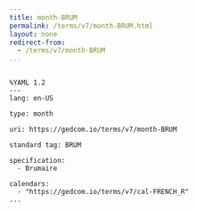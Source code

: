 ```yaml
---
title: month-BRUM
permalink: /terms/v7/month-BRUM.html
layout: none
redirect-from:
  - /terms/v7/month-BRUM
...
```


```

%YAML 1.2
---
lang: en-US

type: month

uri: https://gedcom.io/terms/v7/month-BRUM

standard tag: BRUM

specification:
  - Brumaire

calendars:
  - "https://gedcom.io/terms/v7/cal-FRENCH_R"
...

```
